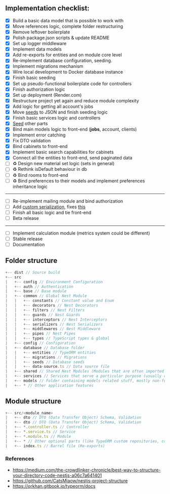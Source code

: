 ## Implementation checklist:

- [x] Build a basic data model that is possible to work with
- [x] Move references logic, complete folder restructuring
- [x] Remove leftover boilerplate
- [x] Polish package.json scripts & update README
- [x] Set up logger middleware
- [x] Implement data models ️
- [x] Add re-exports for entities and on module core level
- [x] Re-implement database configuration, seeding.
- [x] Implement migrations mechanism
- [x] Wire local development to Docker database instance
- [x] Finish basic seeding
- [x] Set up pseudo-functional boilerplate code for controllers
- [x] Finish authorization logic
- [x] Set up deployment (Render.com)
- [x] Restructure project yet again and reduce module complexity
- [x] Add logic for getting all account's jobs
- [x] Move [seeds](src/database/seeds/data) to JSON and finish seeding logic
- [x] Finish basic services logic and controllers
- [x] [Seed](src/services/seeding.service.ts) other parts
- [x] Bind main models logic to front-end (**jobs**, account, clients)
- [x] Implement error catching
- [x] Fix DTO validation
- [x] Bind cabinets to front-end
- [x] Implement basic search capabilities for cabinets
- [x] Connect all the entities to front-end, send paginated data
- [ ] ♻️ Design new material set logic (sets in general)
- [ ] ♻️ Rethink isDefault behaviour in db
- [ ] ♻️ Bind rooms to front-end
- [ ] ♻️ Bind preferences to their models and implement preferences inheritance
      logic

---

- [ ] Re-implement mailing module and bind authorization
- [ ] Add
      [custom serialization](https://blog.logrocket.com/serialization-in-nestjs-a-different-approach/),
      fixes [this](src/shared/account/account.service.ts#L54)
- [ ] Finish all basic logic and tie front-end
- [ ] Beta release

---

- [ ] Implement calculation module (metrics system could be different)
- [ ] Stable release
- [ ] Documentation

## Folder structure

```js
+-- dist // Source build
+-- src
|   +-- config // Environment Configuration
|   +-- auth // Authentication
|   +-- base // Base module
|   +-- common // Global Nest Module
|   |   +-- constants // Constant value and Enum
|   |   +-- decorators // Nest Decorators
|   |   +-- filters // Nest Filters
|   |   +-- guards // Nest Guards
|   |   +-- interceptors // Nest Interceptors
|   |   +-- serializers // Nest Serializers
|   |   +-- middlewares // Nest Middleware
|   |   +-- pipes // Nest Pipes
|   |   +-- types // TypeScript types & global
|   +-- config // Configuration
|   +-- database // Database folder
|   |   +-- entities // TypeORM entities
|   |   +-- migrations // Migrations
|   |   +-- seeds // Database seeds
|   |   +-- data-source.ts // Data source file
|   +-- shared // Shared Nest Modules (Modules that are often imported and share their functionality)
|   +-- services // Services that serve a particular purpose (usually can't live alone)
|   +-- models // Folder containing models related stuff, mostly non-functional CRUD modules
|   +-- * // Other application features
```

## Module structure

```js
+-- src/<module_name>
|   +-- dto // DTO (Data Transfer Object) Schema, Validation
|   +-- dto // DTO (Data Transfer Object) Schema, Validation
|   +-- *.controller.ts // Controller
|   +-- *.service.ts // Service
|   +-- *.module.ts // Module
|   +-- * // Other optional parts (like TypeORM custom repositories, constants files and other)
|   +-- index.ts // Barrel file (Re-exports)
```

### References

- https://medium.com/the-crowdlinker-chronicle/best-way-to-structure-your-directory-code-nestjs-a06c7a641401
- https://github.com/CatsMiaow/nestjs-project-structure
- https://orkhan.gitbook.io/typeorm/docs
